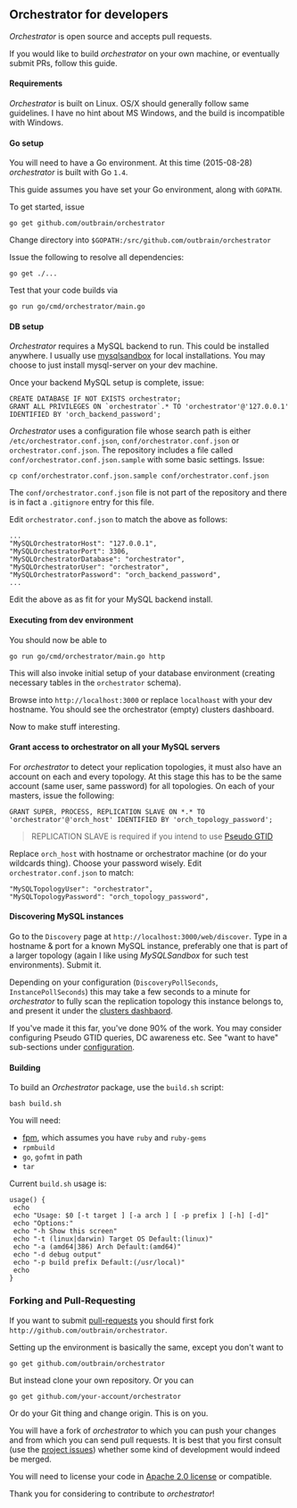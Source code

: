 ## Orchestrator for developers

_Orchestrator_ is open source and accepts pull requests.

If you would like to build _orchestrator_ on your own machine, or eventually submit PRs, follow this guide.

#### Requirements

_Orchestrator_ is built on Linux. OS/X should generally follow same guidelines. I have no hint about MS Windows, and the 
build is incompatible with Windows.

#### Go setup

You will need to have a Go environment. At this time (2015-08-28) _orchestrator_ is built with Go `1.4`.

This guide assumes you have set your Go environment, along with `GOPATH`.

To get started, issue

	go get github.com/outbrain/orchestrator
	
Change directory into `$GOPATH:/src/github.com/outbrain/orchestrator`

Issue the following to resolve all dependencies:
	
	go get ./...

Test that your code builds via 

	go run go/cmd/orchestrator/main.go
	
#### DB setup

_Orchestrator_ requires a MySQL backend to run. This could be installed anywhere. I usually use [mysqlsandbox](http://mysqlsandbox.net/) for local installations. You may choose to just install mysql-server on your dev machine.

Once your backend MySQL setup is complete, issue:

    CREATE DATABASE IF NOT EXISTS orchestrator;
    GRANT ALL PRIVILEGES ON `orchestrator`.* TO 'orchestrator'@'127.0.0.1' IDENTIFIED BY 'orch_backend_password';

_Orchestrator_ uses a configuration file whose search path is either `/etc/orchestrator.conf.json`,  `conf/orchestrator.conf.json` or `orchestrator.conf.json`.
The repository includes a file called `conf/orchestrator.conf.json.sample` with some basic settings. Issue:

	cp conf/orchestrator.conf.json.sample conf/orchestrator.conf.json
	
The `conf/orchestrator.conf.json` file is not part of the repository and there is in fact a `.gitignore` entry for this file.	

Edit `orchestrator.conf.json` to match the above as follows:

    ...
    "MySQLOrchestratorHost": "127.0.0.1",
    "MySQLOrchestratorPort": 3306,
    "MySQLOrchestratorDatabase": "orchestrator",
    "MySQLOrchestratorUser": "orchestrator",
    "MySQLOrchestratorPassword": "orch_backend_password",
    ...

Edit the above as as fit for your MySQL backend install.

#### Executing from dev environment

You should now be able to

	go run go/cmd/orchestrator/main.go http
	
This will also invoke initial setup of your database environment (creating necessary tables in the `orchestrator` schema).

Browse into `http://localhost:3000` or replace `localhoast` with your dev hostname. You should see the orchestrator (empty) clusters dashboard.

Now to make stuff interesting.

#### Grant access to orchestrator on all your MySQL servers
For _orchestrator_ to detect your replication topologies, it must also have an account on each and every topology. At this stage this has to be the
same account (same user, same password) for all topologies. On each of your masters, issue the following:

    GRANT SUPER, PROCESS, REPLICATION SLAVE ON *.* TO 'orchestrator'@'orch_host' IDENTIFIED BY 'orch_topology_password';

> REPLICATION SLAVE is required if you intend to use [Pseudo GTID](#pseudo-gtid)

Replace `orch_host` with hostname or orchestrator machine (or do your wildcards thing). Choose your password wisely. Edit `orchestrator.conf.json` to match:

    "MySQLTopologyUser": "orchestrator",
    "MySQLTopologyPassword": "orch_topology_password",

#### Discovering MySQL instances

Go to the `Discovery` page at `http://localhost:3000/web/discover`. Type in a hostname & port for a known MySQL instance, preferably one that is part of a larger topology (again I like using _MySQLSandbox_ for such test environments). Submit it.

Depending on your configuration (`DiscoveryPollSeconds`, `InstancePollSeconds`) this may take a few seconds to a minute for
_orchestrator_ to fully scan the replication topology this instance belongs to, and present it under the [clusters dashbaord](http://localhost:3000/web/clusters/).

If you've made it this far, you've done 90% of the work. You may consider configuring Pseudo GTID queries, DC awareness etc. See
"want to have" sub-sections under [configuration](https://github.com/outbrain/orchestrator/wiki/Orchestrator-Manual#configuration).


#### Building 

To build an _Orchestrator_ package, use the `build.sh` script:

	bash build.sh
	
You will need:

 - [fpm](https://github.com/jordansissel/fpm), which assumes you have `ruby` and `ruby-gems`
 - `rpmbuild`
 - `go`, `gofmt` in path
 - `tar`
 
 Current `build.sh` usage is:
 
 ```
 usage() {
  echo
  echo "Usage: $0 [-t target ] [-a arch ] [ -p prefix ] [-h] [-d]"
  echo "Options:"
  echo "-h Show this screen"
  echo "-t (linux|darwin) Target OS Default:(linux)"
  echo "-a (amd64|386) Arch Default:(amd64)"
  echo "-d debug output"
  echo "-p build prefix Default:(/usr/local)"
  echo
}
```	

### Forking and Pull-Requesting

If you want to submit [pull-requests](https://help.github.com/articles/using-pull-requests/) you should first fork `http://github.com/outbrain/orchestrator`.

Setting up the environment is basically the same, except you don't want to 

	go get github.com/outbrain/orchestrator
	
But instead clone your own repository. Or you can 

	go get github.com/your-account/orchestrator

Or do your Git thing and change origin. This is on you.

You will have a fork of _orchestrator_ to which you can push your changes and from which you can send pull requests.
It is best that you first consult (use the [project issues](https://github.com/outbrain/orchestrator/issues)) whether some kind of development would indeed be merged.

You will need to license your code in [Apache 2.0 license](http://www.apache.org/licenses/LICENSE-2.0) or compatible.

Thank you for considering to contribute to _orchestrator_!
